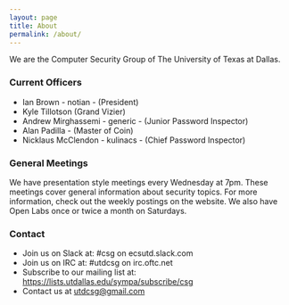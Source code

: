 ```yaml
---
layout: page
title: About
permalink: /about/
---
```


We are the Computer Security Group of The University of Texas at Dallas.

### Current Officers
* Ian Brown - notian - (President)
* Kyle Tillotson (Grand Vizier)
* Andrew Mirghassemi - generic - (Junior Password Inspector)
* Alan Padilla - (Master of Coin)
* Nicklaus McClendon - kulinacs - (Chief Password Inspector)

### General Meetings
We have presentation style meetings every Wednesday at 7pm. These meetings cover general information about security topics. For more information, check out the weekly postings on the website. We also have Open Labs once or twice a month on Saturdays.

### Contact

* Join us on Slack at: #csg on ecsutd.slack.com
* Join us on IRC at: #utdcsg on irc.oftc.net
* Subscribe to our mailing list at: <https://lists.utdallas.edu/sympa/subscribe/csg>
* Contact us at <utdcsg@gmail.com>
